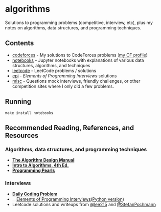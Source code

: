 # algorithms

Solutions to programming problems (competitive, interview, etc), plus my notes on algorithms, data structures, and programming techniques. 

## Contents
- [codeforces](codeforces/) - My solutions to CodeForces problems ([my CF profile](https://codeforces.com/profile/jsgoller1))
- [notebooks](notebooks/) - Jupyter notebooks with explanations of various data structures, algorithms, and techniques
- [leetcode](leetcode/) - LeetCode problems / solutions
- [epi](epi/) - _Elements of Programming Interviews_ solutions
- [misc](misc/) - Questions mock interviews, friendly challenges, or other competition sites where I only did a few problems.

## Running
```
make install notebooks
```

## Recommended Reading, References, and Resources
### Algorithms, data structures, and programming techniques
- __[The Algorithm Design Manual](https://www.amazon.com/Algorithm-Design-Manual-Computer-Science/dp/3030542556)__
- __[Intro to Algorithms, 4th Ed.](https://www.amazon.com/Introduction-Algorithms-fourth-Thomas-Cormen/dp/026204630X)__
- __[Programming Pearls](https://www.amazon.com/Programming-Pearls-2nd-Jon-Bentley/dp/0201657880)__
### Interviews
- __[Daily Coding Problem](https://www.amazon.com/Daily-Coding-Problem-exceptionally-interviews/dp/1793296634)__
- __[Elements of Programming Interviews](https://www.amazon.com/Elements-Programming-Interviews-Insiders-Guide/dp/1479274836)([Python version](https://www.amazon.com/Elements-Programming-Interviews-Python-Insiders/dp/1537713949))
- Leetcode solutions and writeups from [@lee215](https://leetcode.com/lee215/) and [@StefanPochmann](https://leetcode.com/StefanPochmann/)
